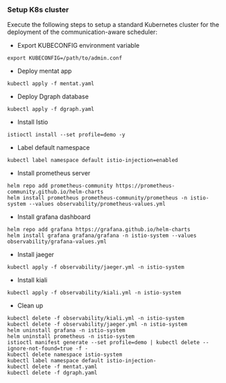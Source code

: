 ### Setup K8s cluster

Execute the following steps to setup a standard Kubernetes cluster for the deployment of the communication-aware scheduler:

- Export KUBECONFIG environment variable
```
export KUBECONFIG=/path/to/admin.conf
```

- Deploy mentat app
```
kubectl apply -f mentat.yaml
```

- Deploy Dgraph database
```
kubectl apply -f dgraph.yaml
```

- Install Istio
```
istioctl install --set profile=demo -y
```

- Label default namespace
```
kubectl label namespace default istio-injection=enabled
```

- Install prometheus server
```
helm repo add prometheus-community https://prometheus-community.github.io/helm-charts
helm install prometheus prometheus-community/prometheus -n istio-system --values observability/prometheus-values.yml
```

- Install grafana dashboard
```
helm repo add grafana https://grafana.github.io/helm-charts
helm install grafana grafana/grafana -n istio-system --values observability/grafana-values.yml
```

- Install jaeger
```
kubectl apply -f observability/jaeger.yml -n istio-system
```

- Install kiali
```
kubectl apply -f observability/kiali.yml -n istio-system
```

- Clean up
```
kubectl delete -f observability/kiali.yml -n istio-system
kubectl delete -f observability/jaeger.yml -n istio-system
helm uninstall grafana -n istio-system
helm uninstall prometheus -n istio-system
istioctl manifest generate --set profile=demo | kubectl delete --ignore-not-found=true -f -
kubectl delete namespace istio-system
kubectl label namespace default istio-injection-
kubectl delete -f mentat.yaml
kubectl delete -f dgraph.yaml
```
